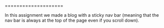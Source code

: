 ====================

In this assignment we made a blog with a sticky nav bar (meaning that the nav bar is always at the top of the page even if you scroll down).